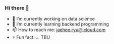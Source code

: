 ### Hi there 👋

- 🔭 I’m currently working on data science
- 🌱 I’m currently learning backend programming
- 📫 How to reach me: jaehee.ryu@icloud.com
- ⚡ Fun fact: ... TBU

